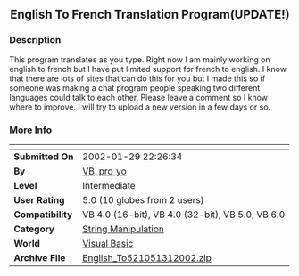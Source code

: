 ﻿<div align="center">

## English To French Translation Program\(UPDATE\!\)


</div>

### Description

This program translates as you type. Right now I am mainly working on english to french but I have put limited support for french to english. I know that there are lots of sites that can do this for you but I made this so if someone was making a chat program people speaking two different languages could talk to each other. Please leave a comment so I know where to improve. I will try to upload a new version in a few days or so.
 
### More Info
 


<span>             |<span>
---                |---
**Submitted On**   |2002-01-29 22:26:34
**By**             |[VB\_pro\_yo](https://github.com/Planet-Source-Code/PSCIndex/blob/master/ByAuthor/vb-pro-yo.md)
**Level**          |Intermediate
**User Rating**    |5.0 (10 globes from 2 users)
**Compatibility**  |VB 4\.0 \(16\-bit\), VB 4\.0 \(32\-bit\), VB 5\.0, VB 6\.0
**Category**       |[String Manipulation](https://github.com/Planet-Source-Code/PSCIndex/blob/master/ByCategory/string-manipulation__1-5.md)
**World**          |[Visual Basic](https://github.com/Planet-Source-Code/PSCIndex/blob/master/ByWorld/visual-basic.md)
**Archive File**   |[English\_To521051312002\.zip](https://github.com/Planet-Source-Code/vb-pro-yo-english-to-french-translation-program-update__1-31356/archive/master.zip)









